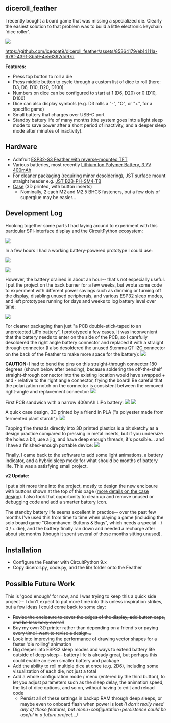 ## diceroll_feather

I recently bought a board game that was missing a specialized die. Clearly the easiest solution to that problem was to build a little electronic keychain 'dice roller'.

![](docs/diceroll_overview_keychain2_800.JPG)

<!-- demo video -->
https://github.com/icegoat9/diceroll_feather/assets/85364179/eb14111a-678f-439f-8b59-4e56392dd97d

**Features:**
* Press top button to roll a die
* Press middle button to cycle through a custom list of dice to roll (here: D3, D6, D10, D20, D100)
* Numbers on dice can be configured to start at 1 (D6, D20) or 0 (D10, D100)
* Dice can also display symbols (e.g. D3 rolls a "-", "O", or "+", for a specific game)
* Small battery that charges over USB-C port
* Standby battery life of many months (the system goes into a light sleep mode to save power after a short period of inactivity, and a deeper sleep mode after minutes of inactivity).
## Hardware

* Adafruit [ESP32-S3 Feather with reverse-mounted TFT](https://www.adafruit.com/product/5691)
* Various batteries, most recently [Lithium Ion Polymer Battery, 3.7V 400mAh](https://www.adafruit.com/product/3898)
* For cleaner packaging (requiring minor desoldering), JST surface mount straight header e.g. [JST B2B-PH-SM4-TB](https://www.digikey.com/en/products/detail/jst-sales-america-inc/B2B-PH-SM4-TB)
* [Case](case/) (3D printed, with button inserts)
  * Nominally, 2 each M2 and M2.5 BHCS fasteners, but a few dots of superglue may be easier...

## Development Log

Hooking together some parts I had laying around to experiment with this particular SPI-interface display and the CircuitPython ecosystem:

![](docs/helloworld.jpeg)

In a few hours I had a working battery-powered prototype I could use:

![](docs/diceroll_2.gif)

![](docs/diceroll_2.JPG)

However, the battery drained in about an hour-- that's not especially useful. I put the project on the back burner for a few weeks, but wrote some code to experiment with different power savings such as dimming or turning off the display, disabling unused peripherals, and various ESP32 sleep modes, and left prototypes running for days and weeks to log battery level over time:

![](docs/sleeptest.jpeg)

For cleaner packaging than just "a PCB double-stick-taped to an unprotected LiPo battery", I prototyped a few cases. It was inconvenient that the battery needs to enter on the side of the PCB, so I carefully desoldered the right angle battery connector and replaced it with a straight through connector (I also desoldered the unused Stemma QT I2C connector on the back of the Feather to make more space for the battery):
![](docs/desolder1.jpeg)

**CAUTION:** I had to bend the pins on this straight-through connector 180 degrees (shown below after bending), because soldering the off-the-shelf straight-through connector into the existing location would have swapped + and - relative to the right angle connector, frying the board! Be careful that the polarization notch on the connector is consistent between the removed right-angle and replacement connector:
![](docs/desolder2.jpeg)

First PCB sandwich with a narrow 400mAh LiPo battery:
![](docs/sandwich1.jpeg)
![](docs/sandwich2.jpeg)

A quick case design, 3D printed by a friend in PLA ("a polyester made from fermented plant starch"):
![](docs/case1.jpeg)

Tapping fine threads directly into 3D printed plastics is a bit sketchy as a design practice compared to pressing in metal inserts, but if you undersize the holes a bit, use a jig, and have deep enough threads, it's possible... and I have a finished-enough portable device:
![](docs/diceroll4.JPG)

Finally, I came back to the software to add some light animations, a battery indicator, and a hybrid sleep mode for what should be months of battery life. This was a satisfying small project.

**v2 Update:**  

I put a bit more time into the project, mostly to design the new enclosure with buttons shown at the top of this page ([more details on the case design](case/)). I also took that opportunity to clean up and remove unused or debugging code and add a smarter battery icon.

The standby battery life seems excellent in practice-- over the past few months I've used this from time to time when playing a game (including the solo board game "Gloomhaven: Buttons & Bugs", which needs a special - / 0 / + die), and the battery finally ran down and needed a recharge after about six months (though it spent several of those months sitting unused).

## Installation

* Configure the Feather with CircuitPython 9.x
* Copy diceroll.py, code.py, and the lib/ folder onto the Feather

## Possible Future Work

This is 'good enough' for now, and I was trying to keep this a quick side project-- I don't expect to put more time into this unless inspiration strikes, but a few ideas I could come back to some day:

* ~~Revise the enclosure to cover the edges of the display, add button caps, and be less boxy overall~~
* ~~Buy my own 3D printer rather than depending on a friend's or paying every time I want to revise a design...~~
* Look into improving the performance of drawing vector shapes for a faster 'die rolling' animation
* Dig deeper into ESP32 sleep modes and ways to extend battery life outside of deep sleep-- battery life is already great, but perhaps this could enable an even smaller battery and package
* Add the ability to roll multiple dice at once (e.g. 2D6), including some visualization of each die, not just a total
* Add a whole configuration mode / menu (entered by the third button), to let you adjust parameters such as the sleep delay, the animation speed, the list of dice options, and so on, without having to edit and reload code
  * Persist all of these settings in backup RAM through deep sleeps, or maybe even to onboard flash when power is lost *(I don't really need any of these features, but menu+configuration+persistence could be useful in a future project...)*
